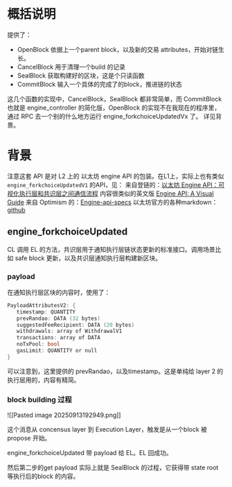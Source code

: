 # 概括说明

提供了：
- OpenBlock 依据上一个parent block，以及新的交易 attributes，开始对链生长。
- CancelBlock 用于清理一个build 的记录
- SealBlock 获取构建好的区块，这是个只读函数
- CommitBlock 输入一个具体的完成了的block，推进链的状态

这几个函数的实现中，CancelBlock，SealBlock 都非常简单，而 CommitBlock 也就是 engine_controller 的简化版，OpenBlock 的实现不在我现在的程序里，通过 RPC 去一个别的什么地方运行 engine_forkchoiceUpdatedVx 了。
详见背景。


# 背景
注意这套 API 是对 L2 上的 以太坊 engine API 的包装。在L1上，实际上也有类似 `engine_forkchoiceUpdatedV1` 的API，见：
来自登链的：[以太坊 Engine API：可视化执行层和共识层之间通信流程](https://learnblockchain.cn/article/19306)
内容很类似的英文版 [Engine API: A Visual Guide](https://hackmd.io/@danielrachi/engine_api)
来自 Optimism 的：[Engine-api-specs](https://specs.optimism.io/protocol/exec-engine.html?highlight=engine_getPayloadV2#engine-api)
以太坊官方的各种markdown：[github](https://github.com/ethereum/execution-apis/tree/main/src/engine)



## engine_forkchoiceUpdated
 CL 调用 EL 的方法，共识层用于通知执行层链状态更新的标准接口。调用场景比如 safe block 更新，以及共识层通知执行层构建新区块。


### payload
在通知执行层区块的内容时，使用了：


 ```go
 PayloadAttributesV2: {
    timestamp: QUANTITY
    prevRandao: DATA (32 bytes)
    suggestedFeeRecipient: DATA (20 bytes)
    withdrawals: array of WithdrawalV1
    transactions: array of DATA
    noTxPool: bool
    gasLimit: QUANTITY or null
}
 ```

可以注意到，这里提供的 prevRandao，以及timestamp。这是单纯给 layer 2 的执行层用的，内容有精简。


### block building 过程

![[Pasted image 20250913192949.png]]

这个消息从 concensus layer 到 Execution Layer，触发是从一个block 被propose 开始。

engine_forkchoiceUpdated 带 payload 给 EL。EL 回成功。

然后第二步的get payload 实际上就是 SealBlock 的过程，它获得带 state root 等执行后的block 的内容。